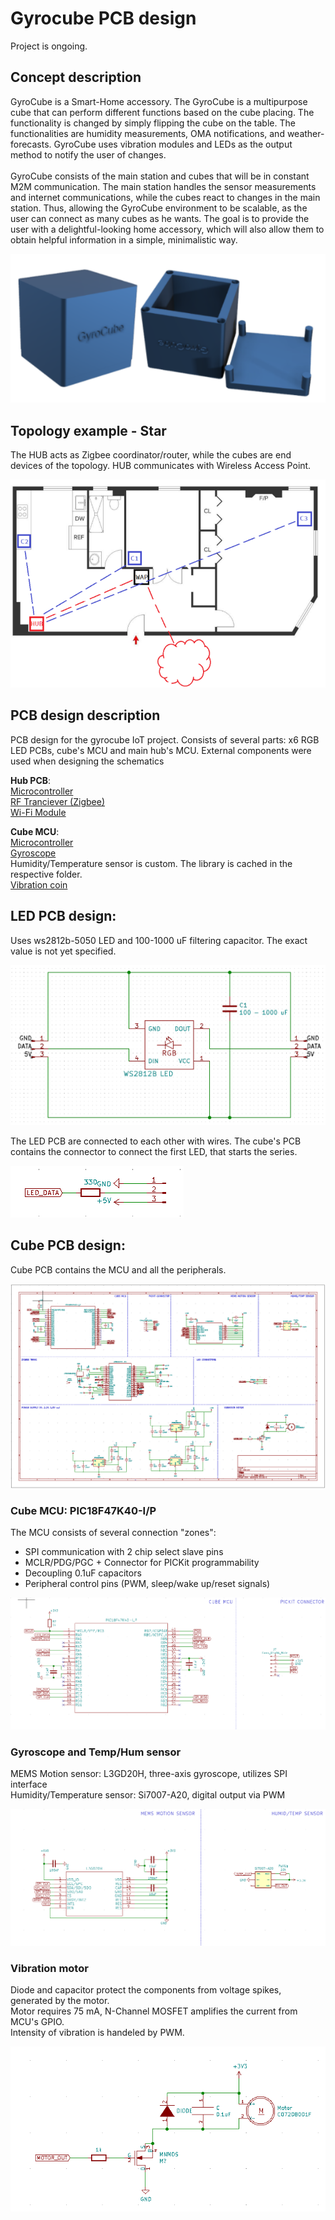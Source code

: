 # Gyrocube PCB design

Project is ongoing.

## Concept description 

GyroCube is a Smart-Home accessory. The GyroCube is a multipurpose cube that can perform different functions based on the cube placing. The functionality is changed by simply flipping the cube on the table. The functionalities are humidity measurements, OMA notifications, and weather-forecasts. GyroCube uses vibration modules and LEDs as the output method to notify the user of changes.<br><br>
GyroCube consists of the main station and cubes that will be in constant M2M communication. The main station handles the sensor measurements and internet communications, while the cubes react to changes in the main station. Thus, allowing the GyroCube environment to be scalable, as the user can connect as many cubes as he wants. 
The goal is to provide the user with a delightful-looking home accessory, which will also allow them to obtain helpful information in a simple, minimalistic way. 

![Topology](Images/gyro.PNG)

## Topology example - Star

The HUB acts as Zigbee coordinator/router, while the cubes are end devices of the topology. HUB communicates with Wireless Access Point.

![Topology](Images/top.PNG)

## PCB design description

PCB design for the gyrocube IoT project. Consists of several parts: x6 RGB LED PCBs, cube's MCU and main hub's MCU.
External components were used when designing the schematics

<b>Hub PCB</b>:<br>
[Microcontroller](https://app.ultralibrarian.com/details/23afb9f1-10a0-11e9-ab3a-0a3560a4cccc/Microchip/PIC32MX575F512H-80I-PT?open=backlink)<br>
[RF Tranciever (Zigbee)](https://app.ultralibrarian.com/details/42fe3879-10a0-11e9-ab3a-0a3560a4cccc/Microchip/AT86RF231-ZU?uid=8d6b40c328af52ac)<br>
[Wi-Fi Module](https://app.ultralibrarian.com/details/2b6afdaf-b24e-11ea-b5d0-0aebb021a1ea/Silicon-Labs/WFM200S022XNA2?uid=52bf9d8b68458d78)

<b>Cube MCU</b>:<br>
[Microcontroller](https://app.ultralibrarian.com/details/4b4afbe8-2e28-11eb-9033-0a34d6323d74/Microchip/PIC18F47K40-I-P?uid=9581580b9c884a46&exports=KiCAD&open=exports)<br>
[Gyroscope](https://app.ultralibrarian.com/details/68dbfc0c-1e52-11eb-9033-0a34d6323d74/STMicroelectronics/L3GD20H?uid=c097080110371f50)<br>
Humidity/Temperature sensor is custom. The library is cached in the respective folder.<br>
[Vibration coin](https://www.snapeda.com/parts/C0720B001F/Jinlong%20Machinery%20&amp;%20Electronics,%20Inc./view-part/)

## LED PCB design:

Uses ws2812b-5050 LED and 100-1000 uF filtering capacitor. The exact value is not yet specified.

![LED PCB](Images/led.PNG)

The LED PCB are connected to each other with wires. The cube's PCB contains the connector to connect the first LED, that starts the series.

![Connector](Images/led_con.PNG)

## Cube PCB design:

Cube PCB contains the MCU and all the peripherals.

![Cube PCB](Images/cube_pcb.PNG)

### Cube MCU: PIC18F47K40-I/P

The MCU consists of several connection "zones": 

* SPI communication with 2 chip select slave pins 
* MCLR/PDG/PGC + Connector for PICKit programmability
* Decoupling 0.1uF capacitors
* Peripheral control pins (PWM, sleep/wake up/reset signals)

![Cube MCU](Images/cube_mcu.PNG)

### Gyroscope and Temp/Hum sensor

MEMS Motion sensor: L3GD20H, three-axis gyroscope, utilizes SPI interface<br>
Humidity/Temperature  sensor: Si7007-A20, digital output via PWM

![MEMS Motion and Temp](Images/mems_hum.PNG)

### Vibration motor

Diode and capacitor protect the components from voltage spikes, generated by the motor.<br>
Motor requires 75 mA, N-Channel MOSFET amplifies the current from MCU's GPIO.<br>
Intensity of vibration is handeled by PWM.

![Vibration motor](Images/vibr.PNG)
